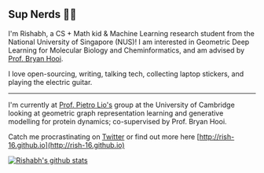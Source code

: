 ## Sup Nerds 👋🏻

I'm Rishabh, a CS + Math kid & Machine Learning research student from the National University of Singapore (NUS)! I am interested in Geometric Deep Learning for Molecular Biology and Cheminformatics, and am advised by [Prof. Bryan Hooi](http://bhooi.github.io). 

I love open-sourcing, writing, talking tech, collecting laptop stickers, and playing the electric guitar.

---

I'm currently at [Prof. Pietro Lio's](https://www.cl.cam.ac.uk/~pl219/) group at the University of Cambridge looking at geometric graph representation learning and generative modelling for protein dynamics; co-supervised by Prof. Bryan Hooi.

Catch me procrastinating on [Twitter](https://twitter.com/rishabh16_) or find out more here [http://rish-16.github.io](http://rish-16.github.io)

[![Rishabh's github stats](https://github-readme-stats.vercel.app/api?username=rish-16&show_icons=true&theme=dark&hide=issues,contribs)](https://github.com/anuraghazra/github-readme-stats)
